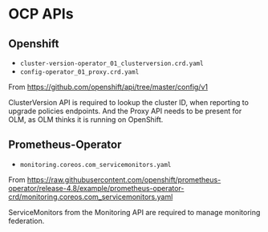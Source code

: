 # OCP APIs

## Openshift

- `cluster-version-operator_01_clusterversion.crd.yaml`
- `config-operator_01_proxy.crd.yaml`

From https://github.com/openshift/api/tree/master/config/v1

ClusterVersion API is required to lookup the cluster ID, when reporting to upgrade policies endpoints.
And the Proxy API needs to be present for OLM, as OLM thinks it is running on OpenShift.

## Prometheus-Operator

- `monitoring.coreos.com_servicemonitors.yaml`

From https://raw.githubusercontent.com/openshift/prometheus-operator/release-4.8/example/prometheus-operator-crd/monitoring.coreos.com_servicemonitors.yaml

ServiceMonitors from the Monitoring API are required to manage monitoring federation.
